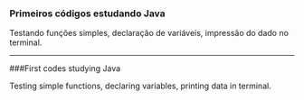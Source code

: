 ### Primeiros códigos estudando Java

Testando funções simples, declaração de variáveis, impressão do dado no terminal.

----------------------------------

###First codes studying Java

Testing simple functions, declaring variables, printing data in terminal.
